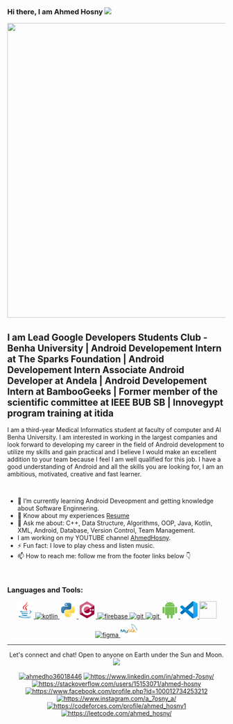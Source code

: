### Hi there, I am Ahmed Hosny <img src="https://media.giphy.com/media/hvRJCLFzcasrR4ia7z/giphy.gif" width="25px">
<p align="center">
  <img width="1000" height="680" src="https://user-images.githubusercontent.com/101954425/162592706-83b8d48a-e429-42a2-9ff2-a1db3ec114a9.jpg">
</p>


## I am Lead Google Developers Students Club - Benha University | Android Developement Intern at The Sparks Foundation | Android Developement Intern Associate Android Developer at Andela | Android Developement Intern at BambooGeeks | Former member of the scientific committee at IEEE BUB SB | Innovegypt program training at itida 


I am a third-year Medical Informatics student at faculty of computer and Al Benha University. I am interested in working in the largest companies and look forward to developing my career in the field of Android development to utilize my skills and gain practical and I believe I would make an excellent addition to your team because I feel I am well qualified for this job. I have a good understanding of Android and all the skills you are looking for, I am an ambitious, motivated, creative and fast learner.

<br />

- 🌱 I’m currently learning Android Deveopment and getting knowledge about Software Enginnering.
- 📄 Know about my experiences [Resume](https://resume.io/r/pKfcGZy7p)
- 💬 Ask me about: C++, Data Structure, Algorithms, OOP, Java, Kotlin, XML, Android, Database, Version Control, Team Management.
- I am working on my YOUTUBE channel [AhmedHosny](https://www.youtube.com/channel/UCX9HMXGGp39T8K5rzqP9_sw).
- ⚡ Fun fact: I love to play chess and listen music.
- 📫 How to reach me:  follow me from the footer links below 👇

<br />

### Languages and Tools:

<p align="center"> 
  <a href="https://www.java.com" target="_blank" rel="noreferrer"> <img src="https://raw.githubusercontent.com/devicons/devicon/master/icons/java/java-original.svg" alt="java" width="40" height="40"/> </a>
  <a href="https://kotlinlang.org" target="_blank" rel="noreferrer"> <img src="https://www.vectorlogo.zone/logos/kotlinlang/kotlinlang-icon.svg" alt="kotlin" width="40" height="40"/> </a>
  <a href="https://www.python.org" target="_blank" rel="noreferrer"> <img src="https://raw.githubusercontent.com/devicons/devicon/master/icons/python/python-original.svg" alt="python" width="40" height="40"/> </a>
  <a href="https://www.w3schools.com/cpp/" target="_blank" rel="noreferrer"> <img src="https://raw.githubusercontent.com/devicons/devicon/master/icons/cplusplus/cplusplus-original.svg" alt="cplusplus" width="40" height="40"/> </a>
  <a href="https://firebase.google.com/" target="_blank" rel="noreferrer"> <img src="https://www.vectorlogo.zone/logos/firebase/firebase-icon.svg" alt="firebase" width="40" height="40"/> </a>
  <a href="https://git-scm.com/" target="_blank" rel="noreferrer"> <img src="https://www.vectorlogo.zone/logos/git-scm/git-scm-icon.svg" alt="git" width="40" height="40"/> </a> 
  <a href="https://github.com/" target="_blank" rel="noreferrer"> <img src="https://cdn.jsdelivr.net/npm/simple-icons@v3/icons/github.svg" alt="git" width="40" height="40"/> </a> 
  <a href="https://developer.android.com" target="_blank" rel="noreferrer"> <img src="https://raw.githubusercontent.com/github/explore/80688e429a7d4ef2fca1e82350fe8e3517d3494d/topics/android/android.png" alt="android" width="40" height="40"/> </a> 
  <a href="https://code.visualstudio.com" target="_blank" rel="noreferrer"> <img width="40" height="40" src="https://raw.githubusercontent.com/github/explore/80688e429a7d4ef2fca1e82350fe8e3517d3494d/topics/visual-studio-code/visual-studio-code.png"/> </a>
  <a href="https://www.jetbrains.com/idea/" target="_blank" rel="noreferrer"> <img  width="40" height="40" src="https://img.icons8.com/color/240/000000/intellij-idea.png"/>
  <a href="https://www.figma.com/" target="_blank" rel="noreferrer"> <img src="https://www.vectorlogo.zone/logos/figma/figma-icon.svg" alt="figma" width="40" height="40"/> </a>
  <a href="https://www.mysql.com/" target="_blank" rel="noreferrer"> <img src="https://raw.githubusercontent.com/devicons/devicon/master/icons/mysql/mysql-original-wordmark.svg" alt="mysql" width="40" height="40"/> </a> </p>
  
<hr>
<p align="center">
    Let's connect and chat! Open to anyone on Earth under the Sun and Moon. <img src="https://media.giphy.com/media/LnQjpWaON8nhr21vNW/giphy.gif" height="32">
<p align="center">
  <a href="https://twitter.com/ahmedho36018446" target="blank"><img src="https://raw.githubusercontent.com/rahuldkjain/github-profile-readme-generator/master/src/images/icons/Social/twitter.svg" alt="ahmedho36018446" height="30" width="40" /></a> 
  <a href="https://linkedin.com/in/https://www.linkedin.com/in/ahmed-7osny/" target="blank"><img src="https://raw.githubusercontent.com/rahuldkjain/github-profile-readme-generator/master/src/images/icons/Social/linked-in-alt.svg" alt="https://www.linkedin.com/in/ahmed-7osny/" height="30" width="40" /></a>  
  <a href="https://stackoverflow.com/users/https://stackoverflow.com/users/15153071/ahmed-hosny" target="blank"><img src="https://raw.githubusercontent.com/rahuldkjain/github-profile-readme-generator/master/src/images/icons/Social/stack-overflow.svg" alt="https://stackoverflow.com/users/15153071/ahmed-hosny" height="30" width="40" /></a> 
  <a href="https://fb.com/https://www.facebook.com/profile.php?id=100012734253212" target="blank"><img src="https://raw.githubusercontent.com/rahuldkjain/github-profile-readme-generator/master/src/images/icons/Social/facebook.svg" alt="https://www.facebook.com/profile.php?id=100012734253212" height="30" width="40" /></a>  
  <a href="https://instagram.com/https://www.instagram.com/a_7osny_a/" target="blank"><img src="https://raw.githubusercontent.com/rahuldkjain/github-profile-readme-generator/master/src/images/icons/Social/instagram.svg" alt="https://www.instagram.com/a_7osny_a/" height="30" width="40" /></a>
  <a href="https://codeforces.com/profile/https://codeforces.com/profile/ahmed_hosny1" target="blank"><img src="https://raw.githubusercontent.com/rahuldkjain/github-profile-readme-generator/master/src/images/icons/Social/codeforces.svg" alt="https://codeforces.com/profile/ahmed_hosny1" height="30" width="40" /></a>
  <a href="https://www.leetcode.com/https://leetcode.com/ahmed_hosny/" target="blank"><img src="https://raw.githubusercontent.com/rahuldkjain/github-profile-readme-generator/master/src/images/icons/Social/leet-code.svg" alt="https://leetcode.com/ahmed_hosny/" height="30" width="40" /></a>
</p> 
</p> 
